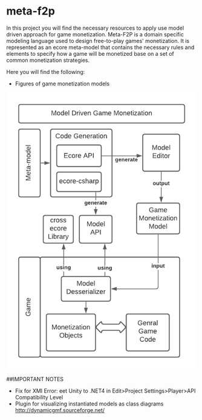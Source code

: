 # meta-f2p

In this project you will find the necessary resources to apply use model driven approach for game monetization.
Meta-F2P is a domain specific modeling language used to design free-to-play games' monetization.
It is represented as an ecore meta-model that contains the necessary rules and elements to specify how a game will be monetized base on a set of common monetization strategies.

Here you will find the following:
 - Figures of game monetization models

![Model Driven Game Monetization](Figures/mdgd.png)


##IMPORTANT NOTES
- Fix for XMI Error: eet Unity to .NET4 in Edit>Project Settings>Player>API Compatibility Level 
- Plugin for visualizing instantiated models as class diagrams http://dynamicgmf.sourceforge.net/
